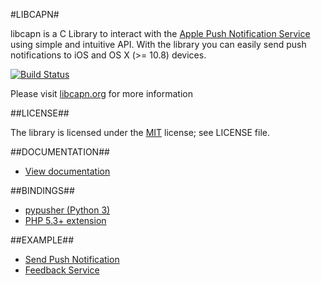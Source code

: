 #LIBCAPN#

libcapn is a C Library to interact with the [Apple Push Notification Service](http://developer.apple.com/library/mac/#documentation/NetworkingInternet/Conceptual/RemoteNotificationsPG/ApplePushService/ApplePushService.html) using simple and intuitive API. 
With the library you can easily send push notifications to iOS and OS X (>= 10.8) devices. 

[![Build Status](https://secure.travis-ci.org/adobkin/libcapn.png)](http://travis-ci.org/adobkin/libcapn)

Please visit [libcapn.org](http://libcapn.org) for more information

##LICENSE##

The library is licensed under the [MIT](http://www.opensource.org/licenses/mit-license.php) license; see LICENSE file.

##DOCUMENTATION##

- [View documentation](http://libcapn.org/doc/html/index.html)

##BINDINGS##

- [pypusher (Python 3)](https://github.com/idlesign/pypusher)
- [PHP 5.3+ extension](http://libcapn.org/php-apn)

##EXAMPLE##

- [Send Push Notification](http://libcapn.org/doc/html/send_push_8c-example.html)
- [Feedback Service](http://libcapn.org/doc/html/feedback_8c-example.html)

